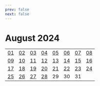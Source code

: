 ```yaml
---
prev: false
next: false
---
```

# August 2024

<table class="calendar">
	<tr>
		<td><a href=/en/practice/prob/20240801>01</a><br><Badge type="warning" text="Play"/></td>
		<td><a href=/en/practice/prob/20240802>02</a><br><Badge type="warning" text="Play"/></td>
		<td><a href=/en/practice/prob/20240803>03</a><br><Badge type="warning" text="Play"/></td>
		<td><a href=/en/practice/prob/20240804>04</a><br><Badge type="danger" text="Bid"/></td>
        <td><a href=/en/practice/prob/20240805>05</a><br><Badge type="warning" text="Play"/></td>
		<td><a href=/en/practice/prob/20240806>06</a><br><Badge type="tip" text="Def"/></td>
		<td><a href=/en/practice/prob/20240807>07</a><br><Badge type="danger" text="Bid"/></td>
		<td><a href=/en/practice/prob/20240808>08</a><br><Badge type="warning" text="Play"/></td>
	</tr>
	<tr>
		<td><a href=/en/practice/prob/20240809>09</a><br><Badge type="warning" text="Play"/></td>
		<td><a href=/en/practice/prob/20240810>10</a><br><Badge type="warning" text="Play"/></td>
		<td><a href=/en/practice/prob/20240811>11</a><br><Badge type="danger" text="Bid"/></td>
		<td><a href=/en/practice/prob/20240812>12</a><br><Badge type="warning" text="Play"/></td>
        <td><a href=/en/practice/prob/20240813>13</a><br><Badge type="tip" text="Def"/></td>
		<td><a href=/en/practice/prob/20240814>14</a><br><Badge type="danger" text="Bid"/></td>
		<td><a href=/en/practice/prob/20240815>15</a><br><Badge type="warning" text="Play"/></td>
		<td><a href=/en/practice/prob/20240816>16</a><br><Badge type="warning" text="Play"/></td>
	</tr>
	<tr>
		<td><a href=/en/practice/prob/20240817>17</a><br><Badge type="tip" text="Def"/></td>
		<td><a href=/en/practice/prob/20240818>18</a><br><Badge type="danger" text="Bid"/></td>
		<td><a href=/en/practice/prob/20240819>19</a><br><Badge type="warning" text="Play"/></td>
        <td><a href=/en/practice/prob/20240820>20</a><br><Badge type="tip" text="Def"/></td>
		<td><a href=/en/practice/prob/20240821>21</a><br><Badge type="danger" text="Bid"/></td>
		<td><a href=/en/practice/prob/20240822>22</a><br><Badge type="warning" text="Play"/></td>
		<td><a href=/en/practice/prob/20240823>23</a><br><Badge type="warning" text="Play"/></td>
		<td><a href=/en/practice/prob/20240824>24</a><br><Badge type="warning" text="Play"/></td>
	</tr>
    <tr>
        <td><a href=/en/practice/prob/20240825>25</a><br><Badge type="danger" text="Bid"/></td>
		<td><a href=/en/practice/prob/20240826>26</a><br><Badge type="warning" text="Play"/></td>
		<td><a href=/en/practice/prob/20240827>27</a><br><Badge type="tip" text="Def"/></td>
		<td><a href=/en/practice/prob/20240828>28</a><br><Badge type="danger" text="Bid"/></td>
		<td>29</td>
		<td>30</td>
		<td>31</td>
		<td></td>
	</tr>
</table>

<Badge type="info" text="&uarr; Practice"/> [<Badge type="tip" text="Learning ->"/>](/en/learning/calendar/202408)